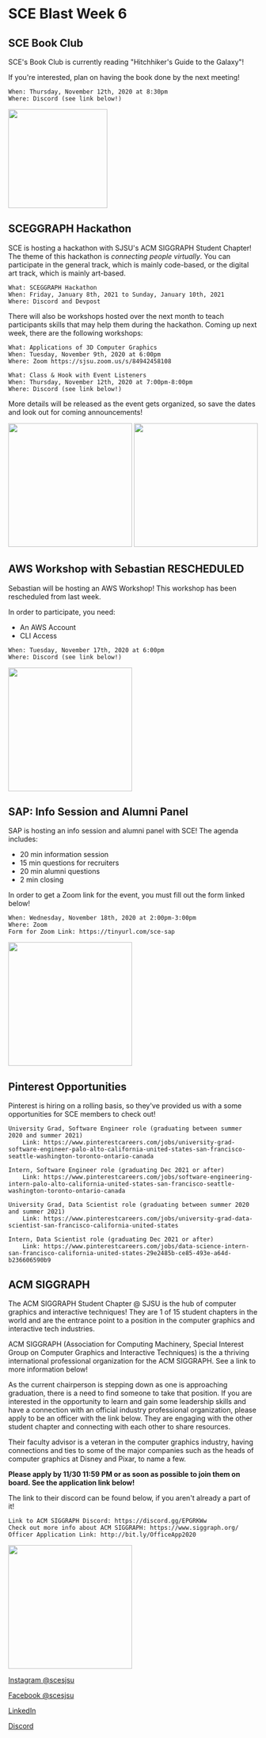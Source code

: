 # SCE Blast Week 6

## SCE Book Club

SCE's Book Club is currently reading "Hitchhiker's Guide to the Galaxy"! 

If you're interested, plan on having the book done by the next meeting!

```
When: Thursday, November 12th, 2020 at 8:30pm
Where: Discord (see link below!)
```
<img src="https://user-images.githubusercontent.com/55638619/96349893-547baf80-1067-11eb-8b1e-5bd0c75e06eb.jpg" width="200">

## SCEGGRAPH Hackathon

SCE is hosting a hackathon with SJSU's ACM SIGGRAPH Student Chapter! The theme of this hackathon is *connecting people virtually*. You can participate in the general track, which is mainly code-based, or the digital art track, which is mainly art-based.

```
What: SCEGGRAPH Hackathon
When: Friday, January 8th, 2021 to Sunday, January 10th, 2021
Where: Discord and Devpost
```

There will also be workshops hosted over the next month to teach participants skills that may help them during the hackathon. Coming up next week, there are the following workshops:

```
What: Applications of 3D Computer Graphics
When: Tuesday, November 9th, 2020 at 6:00pm
Where: Zoom https://sjsu.zoom.us/s/84942458108
```


```
What: Class & Hook with Event Listeners
When: Thursday, November 12th, 2020 at 7:00pm-8:00pm
Where: Discord (see link below!)
```


More details will be released as the event gets organized, so save the dates and look out for coming announcements!

<img src="https://user-images.githubusercontent.com/55638619/97621910-c5fd1b80-19e0-11eb-9dfe-bdd88f3a2966.png" width="250">
<img src="https://user-images.githubusercontent.com/55638619/97753544-32484f80-1ab3-11eb-9eaf-07f3af740ee5.png" width="250">

## AWS Workshop with Sebastian RESCHEDULED

Sebastian will be hosting an AWS Workshop! This workshop has been rescheduled from last week.

In order to participate, you need:
- An AWS Account
- CLI Access

```
When: Tuesday, November 17th, 2020 at 6:00pm
Where: Discord (see link below!)
```

<img src="https://user-images.githubusercontent.com/55638619/97794143-5db26380-1bb3-11eb-9cd9-0829dcca7f18.png" width="250">

## SAP: Info Session and Alumni Panel

SAP is hosting an info session and alumni panel with SCE! The agenda includes:
- 20 min information session
- 15 min questions for recruiters
- 20 min alumni questions
- 2 min closing

In order to get a Zoom link for the event, you must fill out the form linked below!

```
When: Wednesday, November 18th, 2020 at 2:00pm-3:00pm
Where: Zoom
Form for Zoom Link: https://tinyurl.com/sce-sap 
```

<img src="https://user-images.githubusercontent.com/55638619/97753867-bc90b380-1ab3-11eb-97d9-137c1033a8b0.png" width="250">

## Pinterest Opportunities

Pinterest is hiring on a rolling basis, so they've provided us with a some opportunities for SCE members to check out! 

```
University Grad, Software Engineer role (graduating between summer 2020 and summer 2021)
    Link: https://www.pinterestcareers.com/jobs/university-grad-software-engineer-palo-alto-california-united-states-san-francisco-seattle-washington-toronto-ontario-canada

Intern, Software Engineer role (graduating Dec 2021 or after)
    Link: https://www.pinterestcareers.com/jobs/software-engineering-intern-palo-alto-california-united-states-san-francisco-seattle-washington-toronto-ontario-canada

University Grad, Data Scientist role (graduating between summer 2020 and summer 2021)
    Link: https://www.pinterestcareers.com/jobs/university-grad-data-scientist-san-francisco-california-united-states

Intern, Data Scientist role (graduating Dec 2021 or after)
    Link: https://www.pinterestcareers.com/jobs/data-science-intern-san-francisco-california-united-states-29e2485b-ce85-493e-a64d-b236606590b9
```

## ACM SIGGRAPH

The ACM SIGGRAPH Student Chapter @ SJSU is the hub of computer graphics and interactive techniques! They are 1 of 15 student chapters in the world and are the entrance point to a position in the computer graphics and interactive tech industries.

ACM SIGGRAPH (Association for Computing Machinery, Special Interest Group on Computer Graphics and Interactive Techniques) is the a thriving international professional organization for the ACM SIGGRAPH. See a link to more information below!

As the current chairperson is stepping down as one is approaching graduation, there is a need to find someone to take that position. 
If you are interested in the opportunity to learn and gain some leadership skills and have a connection with an official industry professional organization, please apply to be an officer with the link below. They are engaging with the other student chapter and connecting with each other to share resources.

Their faculty advisor is a veteran in the computer graphics industry, having connections and ties to some of the major companies such as the heads of computer graphics at Disney and Pixar, to name a few. 

**Please apply by 11/30 11:59 PM or as soon as possible to join them on board. See the application link below!**

The link to their discord can be found below, if you aren't already a part of it!

```
Link to ACM SIGGRAPH Discord: https://discord.gg/EPGRKWw
Check out more info about ACM SIGGRAPH: https://www.siggraph.org/
Officer Application Link: http://bit.ly/OfficeApp2020
```
<img src="https://user-images.githubusercontent.com/55638619/98453052-df514680-2109-11eb-9804-4c57a897b5e0.png" width="250">



[Instagram @scesjsu](http://instagram.com/sjsusce)

[Facebook @scesjsu](https://www.facebook.com/sjsusce/)

[LinkedIn](https://www.linkedin.com/company/18719781)

[Discord](https://discord.gg/KnhmCRZ)